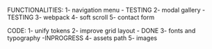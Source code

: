 FUNCTIONALITIES:
1- navigation menu - TESTING
2- modal gallery - TESTING
3- webpack
4- soft scroll
5- contact form

CODE:
1- unify tokens
2- improve grid layout - DONE
3- fonts and typography -INPROGRESS
4- assets path
5- images
